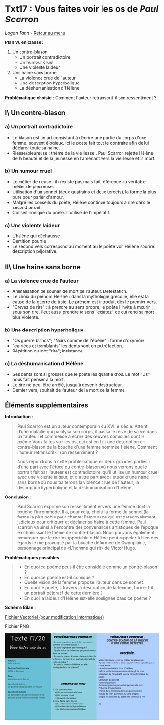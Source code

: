 # Txt17 : Vous faites voir les os de *Paul Scarron*

*Logan Tann* - [Retour au menu](../)



**Plan vu en classe :**

1. Un contre-blason
   * Un portrait contradictoire
   * Un humour cruel
   * Une violente laideur
2. Une haine sans borne
   * La violence crue de l'auteur
   * Une description hyperbolique
   * La déshumanisation d'Hélène

__Problématique choisie__ : Comment l'auteur retranscrit-il son ressentiment ?



## I\ Un contre-blason

### a) Un portrait contradictoire

* Le blason est un art consistant à décrire une partie du corps d'une femme, souvent élogieux. Ici le poète fait tout le contraire afin de lui déclarer toute sa haine.
* Rieuse/pleureuse : thème de la vieillesse . Paul Scarron rejette Hélène de la beauté et de la jeunesse en l'amenant vers la vieillesse et la mort.

### b) Un humour cruel

* Le métier de rieuse : il n'existe pas mais fait référence au véritable métier de pleureuse.
* Utilisation d'un sonnet (deux quatrains et deux tercets), la forme la plus pure pour parler d'amour.
* Malgré les conseils du poète, Hélène continue toujours à rire dans le second tercet.
* Conseil ironique du poète. Il utilise de l'impératif.

### c) Une violente laideur

* L'halène qui déchausse
* Dentition pourrie
* Le second vers correspond au moment au le poète voit Hélène sourire. description péjorative.

## II\ Une haine sans borne

### a) La violence crue de l'auteur

* Animalisation de souhait de mort de l'auteur. Détestation.
* Le choix du prénom Hélène : dans la mythologie grecque, elle est la cause de la guerre de troie. Le prénom est introduit dès le premier vers.
* "Crevez de rire" : à prendre au sens propre; le poète l'invite à mourir sous son rire. Peut aussi prendre le sens "éclatez" ce qui rend sa mort plus violente.

### b) Une description hyperbolique

- "Os guerre blancs"; "Noirs comme de l'ébène" : forme d'oxymore.
- "carriées et tremblants" les dents sont en putréfaction.
- Répétition du mot "rire"; insistance.

### c) La déshumanisation d'Hélène

* Ses dents sont si grosses que le poète les qualifie d'*os*. Le mot "Os" nous fait penser à la mort.
* Le rire ne peut être arrêté, jusqu'à devenir destructeur.
* Dernier vers, souhait de l'auteur de la mort de la femme.

## Éléments supplémentaires

__Introduction__ : 

> Paul Scarron est un auteur contemporain du XVII e siècle. Atteint d'une maladie qui paralysa son corps, il passa le reste de sa vie dans un fauteuil et commence à écrire des œuvres comiques dont le poème Vous faites voir les os, qui est en fait une description en contre-blason de la bouche d'une femme nommée Hélène. Comment l'auteur retranscrit-il son ressentiment ?
>
> Nous répondrons à cette problématique en deux grandes parties : d'une part avec l'étude du contre-blason où nous verrons que le portrait fait par l'auteur est contradictoire, qu'il utilise un humour cruel avec une violente laideur, et d'autre part avec l'étude d'une haine sans borne où nous traiterons la violence crue de l'auteur, la description hyperbolique et la déshumanisation d'hélène.

__Conclusion__ :

> Paul Scarron exprime son ressentiment envers une femme dont la bouche l'incommode. Il a, pour cela, choisi la forme du sonnet (la forme la plus noble pour chanter l'amour) ce qui est paradoxalement judicieux pour critiquer et déclarer sa haine à cette femme. Paul scarron va ainsi à l'encontre des convenances artistiques de l'époque en choisissant le thème de contre-blason.
> Nous pouvons également remarquer que le rire insupportable d'Hélène peut rappeler à bien des égards le rire provoqué par la bouche déformée de Gwynplaine, personnage principal de «L'homme qui rit» de Victor Hugo.

__Problématiques possibles__ : 

> * En quoi ce poème peut-il être considéré comme un contre-blason ?
> * En quoi ce poème est-il comique ?
> * Quelle vision de la femme propose l'auteur dans ce sonnet.
> * En quoi le poète, à travers la description de la femme, forme-t-il un portrait péjoratif de cette dernière ?
> * En quoi la laideur d'Hélène est-elle soulignée dans ce poème ?

__Schéma Bilan__ : 

[Fichier Vectoriel (pour modification informatique)](txt17.svg)

Fichier PNG : 

![txt17.png](txt17.png)